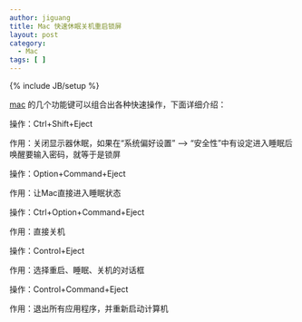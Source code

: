 ```yaml
---
author: jiguang
title: Mac 快速休眠关机重启锁屏
layout: post
category:
  - Mac
tags: [ ]
---
```

{% include JB/setup %}

[mac][1] 的几个功能键可以组合出各种快速操作，下面详细介绍：

操作：Ctrl+Shift+Eject

作用：关闭显示器休眠，如果在“系统偏好设置” –> “安全性”中有设定进入睡眠后唤醒要输入密码，就等于是锁屏

操作：Option+Command+Eject

作用：让Mac直接进入睡眠状态

操作：Ctrl+Option+Command+Eject

作用：直接关机

操作：Control+Eject

作用：选择重启、睡眠、关机的对话框

操作：Control+Command+Eject

作用：退出所有应用程序，并重新启动计算机

 [1]: http://jiguang.github.com/index.php/tag/mac/